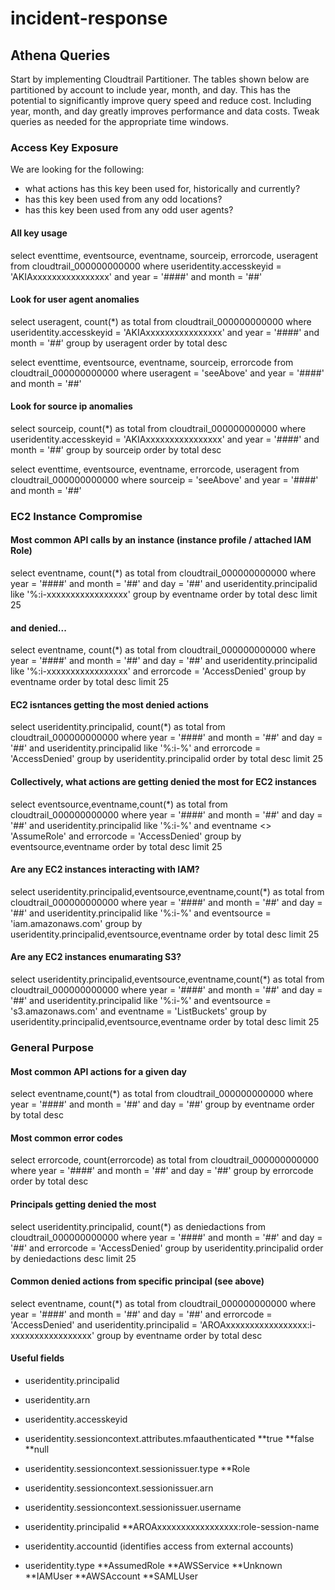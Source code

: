 # incident-response

## Athena Queries
Start by implementing Cloudtrail Partitioner. The tables shown below are partitioned by account to include year, month, and day. This has the potential to significantly improve query speed and reduce cost.
Including year, month, and day greatly improves performance and data costs. Tweak queries as needed for the appropriate time windows.

### Access Key Exposure
We are looking for the following:
* what actions has this key been used for, historically and currently?
* has this key been used from any odd locations?
* has this key been used from any odd user agents?

#### All key usage
select eventtime, eventsource, eventname, sourceip, errorcode, useragent
from cloudtrail_000000000000
where useridentity.accesskeyid = 'AKIAxxxxxxxxxxxxxxxx'
and year = '####'
and month = '##'

#### Look for user agent anomalies
select useragent, count(*) as total
from cloudtrail_000000000000
where useridentity.accesskeyid = 'AKIAxxxxxxxxxxxxxxxx'
and year = '####'
and month = '##'
group by useragent
order by total desc

select eventtime, eventsource, eventname, sourceip, errorcode
from cloudtrail_000000000000
where useragent = 'seeAbove'
and year = '####'
and month = '##'

#### Look for source ip anomalies
select sourceip, count(*) as total
from cloudtrail_000000000000
where useridentity.accesskeyid = 'AKIAxxxxxxxxxxxxxxxx'
and year = '####'
and month = '##'
group by sourceip
order by total desc

select eventtime, eventsource, eventname, errorcode, useragent
from cloudtrail_000000000000
where sourceip = 'seeAbove'
and year = '####'
and month = '##'

### EC2 Instance Compromise

#### Most common API calls by an instance (instance profile / attached IAM Role)
select eventname, count(*) as total
from cloudtrail_000000000000
where year = '####' and month = '##' and day = '##'
and useridentity.principalid like '%:i-xxxxxxxxxxxxxxxxx'
group by eventname
order by total desc
limit 25

#### and denied...
select eventname, count(*) as total
from cloudtrail_000000000000
where year = '####' and month = '##' and day = '##'
and useridentity.principalid like '%:i-xxxxxxxxxxxxxxxxx'
and errorcode = 'AccessDenied'
group by eventname
order by total desc
limit 25

#### EC2 isntances getting the most denied actions
select useridentity.principalid, count(*) as total
from cloudtrail_000000000000
where year = '####' and month = '##' and day = '##'
and useridentity.principalid like '%:i-%'
and errorcode = 'AccessDenied'
group by useridentity.principalid
order by total desc
limit 25

#### Collectively, what actions are getting denied the most for EC2 instances
select eventsource,eventname,count(*) as total
from cloudtrail_000000000000
where year = '####' and month = '##' and day = '##'
and useridentity.principalid like '%:i-%'
and eventname <> 'AssumeRole'
and errorcode = 'AccessDenied'
group by eventsource,eventname
order by total desc
limit 25

#### Are any EC2 instances interacting with IAM?
select useridentity.principalid,eventsource,eventname,count(*) as total
from cloudtrail_000000000000
where year = '####' and month = '##' and day = '##'
and useridentity.principalid like '%:i-%'
and eventsource = 'iam.amazonaws.com'
group by useridentity.principalid,eventsource,eventname
order by total desc
limit 25

#### Are any EC2 instances enumarating S3?
select useridentity.principalid,eventsource,eventname,count(*) as total
from cloudtrail_000000000000
where year = '####' and month = '##' and day = '##'
and useridentity.principalid like '%:i-%'
and eventsource = 's3.amazonaws.com'
and eventname = 'ListBuckets'
group by useridentity.principalid,eventsource,eventname
order by total desc
limit 25

### General Purpose

#### Most common API actions for a given day

select eventname,count(*) as total
from cloudtrail_000000000000 
where year = '####' and month = '##' and day = '##'
group by eventname
order by total desc

#### Most common error codes
select errorcode, count(errorcode) as total
from cloudtrail_000000000000
where year = '####' and month = '##' and day = '##'
group by errorcode
order by total desc

#### Principals getting denied the most
select useridentity.principalid, count(*) as deniedactions
from cloudtrail_000000000000
where year = '####' and month = '##' and day = '##'
and errorcode = 'AccessDenied'
group by useridentity.principalid
order by deniedactions desc
limit 25

#### Common denied actions from specific principal (see above)
select eventname, count(*) as total
from cloudtrail_000000000000
where year = '####' and month = '##' and day = '##'
and errorcode = 'AccessDenied'
and useridentity.principalid = 'AROAxxxxxxxxxxxxxxxxx:i-xxxxxxxxxxxxxxxxx'
group by eventname
order by total desc

#### Useful fields

* useridentity.principalid

* useridentity.arn

* useridentity.accesskeyid

* useridentity.sessioncontext.attributes.mfaauthenticated
**true
**false
**null

* useridentity.sessioncontext.sessionissuer.type
**Role

* useridentity.sessioncontext.sessionissuer.arn
* useridentity.sessioncontext.sessionissuer.username
* useridentity.principalid **AROAxxxxxxxxxxxxxxxxx:role-session-name
* useridentity.accountid (identifies access from external accounts)
* useridentity.type
**AssumedRole
**AWSService
**Unknown
**IAMUser
**AWSAccount
**SAMLUser




